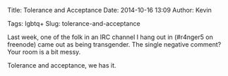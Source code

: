 Title: Tolerance and Acceptance
Date: 2014-10-16 13:09
Author: Kevin

Tags: lgbtq+
Slug: tolerance-and-acceptance

Last week, one of the folk in an IRC channel I hang out in (\#r4nger5 on
freenode) came out as being transgender. The single negative comment?
Your room is a bit messy.

Tolerance and acceptance, we has it.
